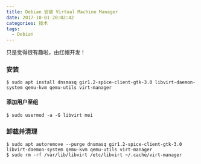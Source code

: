 ```yaml
---
title: Debian 安装 Virtual Machine Manager
date: 2017-10-01 20:02:42
categories: 技术
tags:
  - Debian
---
```


只是觉得很有趣啦，由红帽开发！
<!--more-->

### 安装
```
$ sudo apt install dnsmasq gir1.2-spice-client-gtk-3.0 libvirt-daemon-system qemu-kvm qemu-utils virt-manager
```

#### 添加用户至组
```
$ sudo usermod -a -G libvirt mei
```

### 卸载并清理
```
$ sudo apt autoremove --purge dnsmasq gir1.2-spice-client-gtk-3.0 libvirt-daemon-system qemu-kvm qemu-utils virt-manager
$ sudo rm -rf /var/lib/libvirt /etc/libvirt ~/.cache/virt-manager
```

